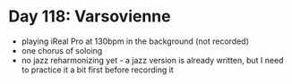 # Day 118: Varsovienne

- playing iReal Pro at 130bpm in the background (not recorded)
- one chorus of soloing
- no jazz reharmonizing yet - a jazz version is already written, but I need to practice it a bit first before recording it
